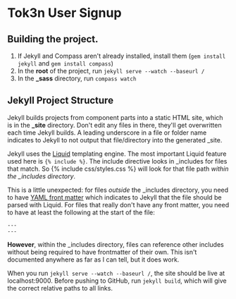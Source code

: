# Tok3n User Signup

## Building the project.
1. If Jekyll and Compass aren't already installed, install them (`gem install jekyll` and `gem install compass`)
2. In the **root** of the project, run `jekyll serve --watch --baseurl /`
3. In the **_sass** directory, run `compass watch`

## Jekyll Project Structure
Jekyll builds projects from component parts into a static HTML site, which is in the **_site** directory. Don't edit any files in there, they'll get overwritten each time Jekyll builds. A leading underscore in a file or folder name indicates to Jekyll to not output that file/directory into the generated _site. 

Jekyll uses the [Liquid](http://liquidmarkup.org/) templating engine. The most important Liquid feature used here is `{% include %}`. The include directive looks in _includes for files that match. So {% include css/styles.css %} will look for that file path *within the _includes directory*. 

This is a little unexpected: for files *outside* the _includes directory, you need to have [YAML front matter](http://jekyllrb.com/docs/frontmatter/) which indicates to Jekyll that the file should be parsed with Liquid. For files that really don't have any front matter, you need to have at least the following at the start of the file:
```
---
---
```
**However**, within the _includes directory, files can reference other includes without being required to have frontmatter of their own. This isn't documented anywhere as far as I can tell, but it does work.

When you run `jekyll serve --watch --baseurl /`, the site should be live at localhost:9000. Before pushing to GitHub, run `jekyll build`, which will give the correct relative paths to all links.
